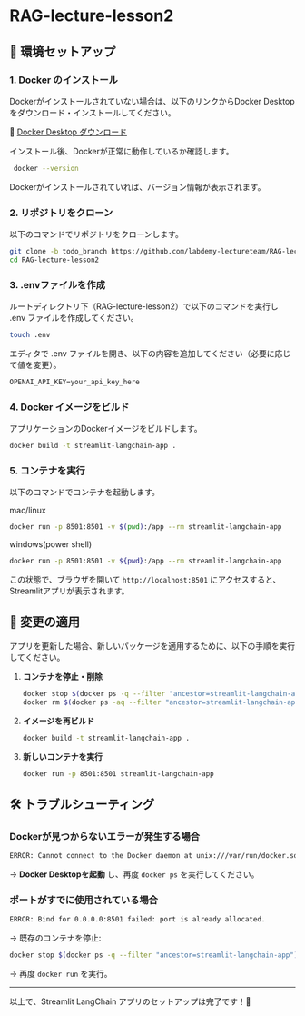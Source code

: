 # RAG-lecture-lesson2


## 🚀 環境セットアップ

### 1. **Docker のインストール**
Dockerがインストールされていない場合は、以下のリンクからDocker Desktopをダウンロード・インストールしてください。

🔗 [Docker Desktop ダウンロード](https://www.docker.com/products/docker-desktop/)

インストール後、Dockerが正常に動作しているか確認します。
```sh
 docker --version
```

Dockerがインストールされていれば、バージョン情報が表示されます。

### 2. **リポジトリをクローン**
以下のコマンドでリポジトリをクローンします。
```sh
git clone -b todo_branch https://github.com/labdemy-lectureteam/RAG-lecture-lesson2.git
cd RAG-lecture-lesson2
```

### 3. **.envファイルを作成**
ルートディレクトリ下（RAG-lecture-lesson2）で以下のコマンドを実行し .env ファイルを作成してください。
```sh
touch .env
```

エディタで .env ファイルを開き、以下の内容を追加してください（必要に応じて値を変更）。

```txt
OPENAI_API_KEY=your_api_key_here
```

### 4. **Docker イメージをビルド**
アプリケーションのDockerイメージをビルドします。
```sh
docker build -t streamlit-langchain-app .
```

### 5. **コンテナを実行**
以下のコマンドでコンテナを起動します。

mac/linux
```sh
docker run -p 8501:8501 -v $(pwd):/app --rm streamlit-langchain-app
```

windows(power shell)
```sh
docker run -p 8501:8501 -v ${pwd}:/app --rm streamlit-langchain-app
```

この状態で、ブラウザを開いて `http://localhost:8501` にアクセスすると、Streamlitアプリが表示されます。

## 🔄 変更の適用
アプリを更新した場合、新しいパッケージを適用するために、以下の手順を実行してください。

1. **コンテナを停止・削除**
   ```sh
   docker stop $(docker ps -q --filter "ancestor=streamlit-langchain-app")
   docker rm $(docker ps -aq --filter "ancestor=streamlit-langchain-app")
   ```

2. **イメージを再ビルド**
   ```sh
   docker build -t streamlit-langchain-app .
   ```

3. **新しいコンテナを実行**
   ```sh
   docker run -p 8501:8501 streamlit-langchain-app
   ```

## 🛠 トラブルシューティング
### **Dockerが見つからないエラーが発生する場合**
```sh
ERROR: Cannot connect to the Docker daemon at unix:///var/run/docker.sock. Is the docker daemon running?
```
→ **Docker Desktopを起動** し、再度 `docker ps` を実行してください。

### **ポートがすでに使用されている場合**
```sh
ERROR: Bind for 0.0.0.0:8501 failed: port is already allocated.
```
→ 既存のコンテナを停止:
```sh
docker stop $(docker ps -q --filter "ancestor=streamlit-langchain-app")
```
→ 再度 `docker run` を実行。

---

以上で、Streamlit LangChain アプリのセットアップは完了です！🎉
